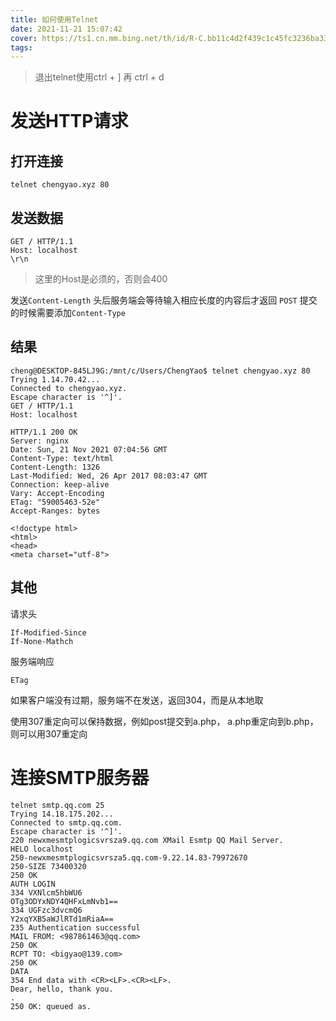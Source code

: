 ```yaml
---
title: 如何使用Telnet
date: 2021-11-21 15:07:42
cover: https://ts1.cn.mm.bing.net/th/id/R-C.bb11c4d2f439c1c45fc3236ba3365be2?rik=gibEdV3X%2fRVNFw&riu=http%3a%2f%2fchamados.telnet23.com.br%2fContent%2fimagens%2fTelnet+Telecom.png&ehk=urA5jn6anOKvtuItxscy8X2hXIQ0BrSXMaKyzr6tlIE%3d&risl=&pid=ImgRaw&r=0
tags:
---
```


> 退出telnet使用ctrl + ] 再 ctrl + d

# 发送HTTP请求

## 打开连接

```
telnet chengyao.xyz 80
```

<!-- more -->

## 发送数据

```
GET / HTTP/1.1
Host: localhost
\r\n
```

> 这里的Host是必须的，否则会400

发送`Content-Length` 头后服务端会等待输入相应长度的内容后才返回
`POST` 提交的时候需要添加`Content-Type`

## 结果
```
cheng@DESKTOP-845LJ9G:/mnt/c/Users/ChengYao$ telnet chengyao.xyz 80
Trying 1.14.70.42...
Connected to chengyao.xyz.
Escape character is '^]'.
GET / HTTP/1.1
Host: localhost

HTTP/1.1 200 OK
Server: nginx
Date: Sun, 21 Nov 2021 07:04:56 GMT
Content-Type: text/html
Content-Length: 1326
Last-Modified: Wed, 26 Apr 2017 08:03:47 GMT
Connection: keep-alive
Vary: Accept-Encoding
ETag: "59005463-52e"
Accept-Ranges: bytes

<!doctype html>
<html>
<head>
<meta charset="utf-8">
```

## 其他

请求头
```
If-Modified-Since
If-None-Mathch
````

服务端响应
```
ETag
```

如果客户端没有过期，服务端不在发送，返回304，而是从本地取

使用307重定向可以保持数据，例如post提交到a.php， a.php重定向到b.php，则可以用307重定向

# 连接SMTP服务器

```shell
telnet smtp.qq.com 25
Trying 14.18.175.202...
Connected to smtp.qq.com.
Escape character is '^]'.
220 newxmesmtplogicsvrsza9.qq.com XMail Esmtp QQ Mail Server.
HELO localhost
250-newxmesmtplogicsvrsza5.qq.com-9.22.14.83-79972670
250-SIZE 73400320
250 OK
AUTH LOGIN
334 VXNlcm5hbWU6
OTg3ODYxNDY4QHFxLmNvb1==
334 UGFzc3dvcmQ6
Y2xqYXB5aWJlRTd1mRiaA==
235 Authentication successful
MAIL FROM: <987861463@qq.com>
250 OK
RCPT TO: <bigyao@139.com>
250 OK
DATA
354 End data with <CR><LF>.<CR><LF>.
Dear, hello, thank you.
.
250 OK: queued as.
```
